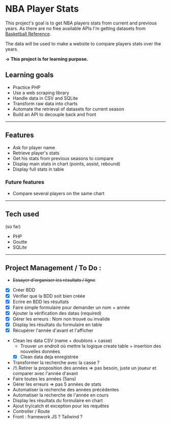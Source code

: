 # NBA Player Stats
This project's goal is to get NBA players stats from current and previous years.
As there are no free available APIs I'm getting datasets from [Basketball Reference](https://www.basketball-reference.com).

The data will be used to make a website to compare players stats over the years. 

**-> This project is for learning purpose.**

## Learning goals
* Practice PHP
* Use a web scraping library
* Handle data in CSV and SQLite
* Transform raw data into charts
* Automate the retrieval of datasets for current season
* Build an API to decouple back and front

***
## Features
* Ask for player name
* Retrieve player's stats
* Get his stats from previous seasons to compare
* Display main stats in chart (points, assist, rebound)
* Display full stats in table

### Future features
* Compare several players on the same chart

***
## Tech used
(so far)
* PHP 
* Goutte
* SQLite

***
## Project Management / To Do :
* ~~Essayer d'organiser les résultats / ligne~~
* [X] Créer BDD
* [X] Vérifier que la BDD soit bien créée
* [X] Ecrire en BDD les résultats
* [X] Faire simple formulaire pour demander un nom + année
* [X] Ajouter la vérification des datas (required)
* [X] Gérer les erreurs : Nom non trouvé ou invalide
* [X] Display les résultats du formulaire en table
* [X] Récupérer l'année d'avant et l'afficher
* Clean les data CSV (name + doublons + casse)
  * Trouver un endroit où mettre la logique create table + insertion des nouvelles données
  * [X] Clean data deja enregistrée
* Transformer la recherche avec la casse ?
* /!\ Retirer la proposition des années => pas besoin, juste un joueur et comparer avec l'année d'avant
* Faire toutes les années (5ans)
* Gérer les erreurs => pas 5 années de stats
* Automatiser la recherche des années précédentes
* Automatiser la recherche de l'année en cours
* Display les résultats du formulaire en chart
* Ajout try/catch et exception pour les requêtes
* Controller / Route
* Front : framework JS ? Tailwind ?





